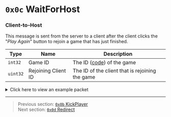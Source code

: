 # `0x0c` WaitForHost

### Client-to-Host

This message is sent from the server to a client after the client clicks the "*Play Again*" button to rejoin a game that has just finished.

| Type | Name | Description |
| --- | --- | --- |
| `int32` | Game ID | The ID ([code](../07_miscellaneous/02_converting_game_ids_to_and_from_game_codes.md)) of the game |
| `uint32` | Rejoining Client ID | The ID of the client that is rejoining the game |

<details>
    <summary>Click here to view an example packet</summary>

```
01              # Reliable packet
01bc            # Nonce
08000c          # Hazel message (tag of 0x0c = WaitForHost)
    d3503f8a    # Game ID: -1975562029 (REDSUS)
    7b750400    # Rejoining Client ID: 292219
```
</details>

---

> Previous section: [`0x0b` KickPlayer](11_kickplayer.md)<br>
> Next section: [`0x0d` Redirect](13_redirect.md)
